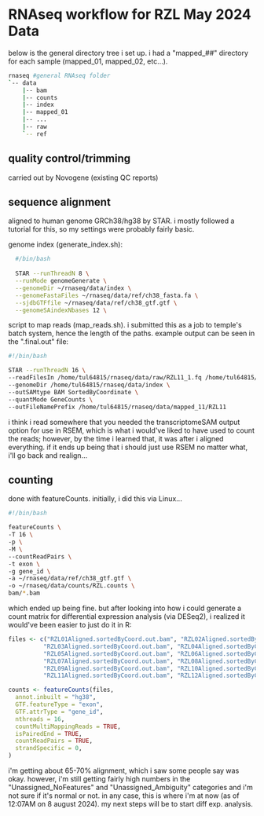 # RNAseq workflow for RZL May 2024 Data
  below is the general directory tree i set up. i had a "mapped_##" directory for each sample (mapped_01, mapped_02, etc...). 
```bash
rnaseq #general RNAseq folder
`-- data
    |-- bam 
    |-- counts 
    |-- index 
    |-- mapped_01 
    |-- ...
    |-- raw 
    `-- ref
```
## quality control/trimming
carried out by Novogene (existing QC reports)

## sequence alignment
aligned to human genome GRCh38/hg38 by STAR. i mostly followed a tutorial for this, so my settings were probably fairly basic.

 genome index (generate_index.sh):
  ```bash
    #/bin/bash
    
    STAR --runThreadN 8 \
    --runMode genomeGenerate \
    --genomeDir ~/rnaseq/data/index \
    --genomeFastaFiles ~/rnaseq/data/ref/ch38_fasta.fa \
    --sjdbGTFfile ~/rnaseq/data/ref/ch38_gtf.gtf \
    --genomeSAindexNbases 12 \
  ```
script to map reads (map_reads.sh). i submitted this as a job to temple's batch system, hence the length of the paths. example output can be seen in the ".final.out" file:
```bash
#!/bin/bash

STAR --runThreadN 16 \
--readFilesIn /home/tul64815/rnaseq/data/raw/RZL11_1.fq /home/tul64815/rnaseq/data/raw/RZL11_2.fq \
--genomeDir /home/tul64815/rnaseq/data/index \
--outSAMtype BAM SortedByCoordinate \
--quantMode GeneCounts \
--outFileNamePrefix /home/tul64815/rnaseq/data/mapped_11/RZL11
```
i think i read somewhere that you needed the transcriptomeSAM output option for use in RSEM, which is what i would've liked to have used to count the reads; however, by the time i learned that, it was after i aligned everything. if it ends up being that i should just use RSEM no matter what, i'll go back and realign...

## counting
done with featureCounts. initially, i did this via Linux...
```bash
#!/bin/bash

featureCounts \
-T 16 \
-p \
-M \
--countReadPairs \
-t exon \
-g gene_id \
-a ~/rnaseq/data/ref/ch38_gtf.gtf \
-o ~/rnaseq/data/counts/RZL.counts \
bam/*.bam
```
which ended up being fine. but after looking into how i could generate a count matrix for differential expression analysis (via DESeq2), i realized it would've been easier to just do it in R:
```R
files <- c("RZL01Aligned.sortedByCoord.out.bam", "RZL02Aligned.sortedByCoord.out.bam",
          "RZL03Aligned.sortedByCoord.out.bam", "RZL04Aligned.sortedByCoord.out.bam",
          "RZL05Aligned.sortedByCoord.out.bam", "RZL06Aligned.sortedByCoord.out.bam",
          "RZL07Aligned.sortedByCoord.out.bam", "RZL08Aligned.sortedByCoord.out.bam",
          "RZL09Aligned.sortedByCoord.out.bam", "RZL10Aligned.sortedByCoord.out.bam",
          "RZL11Aligned.sortedByCoord.out.bam", "RZL12Aligned.sortedByCoord.out.bam")

counts <- featureCounts(files,
  annot.inbuilt = "hg38",
  GTF.featureType = "exon",
  GTF.attrType = "gene_id",
  nthreads = 16,
  countMultiMappingReads = TRUE,
  isPairedEnd = TRUE,
  countReadPairs = TRUE,
  strandSpecific = 0,
)
```
i'm getting about 65-70% alignment, which i saw some people say was okay. however, i'm still getting fairly high numbers in the "Unassigned_NoFeatures" and "Unassigned_Ambiguity" categories and i'm not sure if it's normal or not. in any case, this is where i'm at now (as of 12:07AM on 8 august 2024). my next steps will be to start diff exp. analysis.


